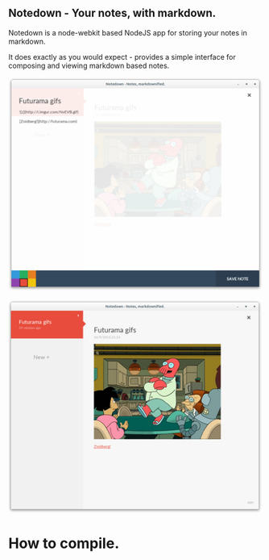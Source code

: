 Notedown - Your notes, with markdown.
-------------------------------------

Notedown is a node-webkit based NodeJS app for storing
your notes in markdown.

It does exactly as you would expect - provides a simple
interface for composing and viewing markdown based notes.

![Notedown editor](screenshot-1.png)

![Notedown viewer](screenshot-2.png)

How to compile.
===============